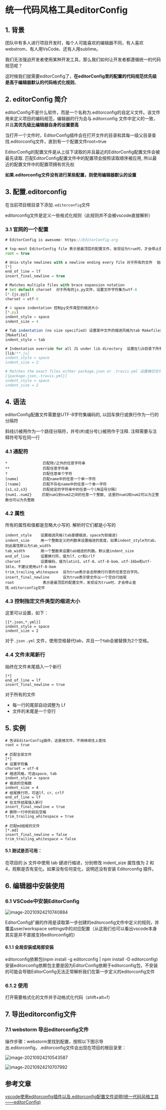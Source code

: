 # 统一代码风格工具editorConfig

## 1. 背景

团队中有多人进行项目开发时，每个人可能喜欢的编辑器不同，有人喜欢webstrom、有人用VsCode、还有人用sublime。

我们无法强迫开发者使用某种开发工具，那么我们如何让开发者都遵循统一的代码规范呢？

这时候我们就需要editorConfig了，**在editorConfig里的配置的代码规范优先级是高于编辑器默认的代码格式化规则**。

## 2. editorConfig 简介

editorConfig不是什么软件，而是一个名称为.editorconfig的自定义文件。该文件用来定义项目的编码规范，编辑器的行为会与.editorconfig 文件中定义的一致，并且**其优先级比编辑器自身的设置要高**

当打开一个文件时，EditorConfig插件会在打开文件的目录和其每一级父目录查找.editorconfig文件，直到有一个配置文件root=true

EditorConfig的配置文件是从上往下读取的并且最近的EditorConfig配置文件会被最先读取. 匹配EditorConfig配置文件中的配置项会按照读取顺序被应用, 所以最近的配置文件中的配置项拥有优先权

**如果.editorconfig文件没有进行某些配置，则使用编辑器默认的设置**

## 3. 配置.editorconfig

在当前项目根目录下添加`.editorconfig`文件

editorconfig文件是定义一些格式化规则（此规则并不会被vscode直接解析）

### 3.1 官网的一个配置

```js
# EditorConfig is awesome: https://EditorConfig.org

# top-most EditorConfig file 表示是最顶层的配置文件，发现设为true时，才会停止查找.editorconfig文件
root = true

# Unix-style newlines with a newline ending every file 对于所有的文件  始终在文件末尾插入一个新行
[*]
end_of_line = lf
insert_final_newline = true

# Matches multiple files with brace expansion notation
# Set default charset  对于所有的js,py文件，设置文件字符集为utf-8
[*.{js,py}]
charset = utf-8

# 4 space indentation 控制py文件类型的缩进大小
[*.py]
indent_style = space
indent_size = 4

# Tab indentation (no size specified) 设置某中文件的缩进风格为tab Makefile未指明
[Makefile]
indent_style = tab

# Indentation override for all JS under lib directory  设置在lib目录下所有JS的缩进为
[lib/**.js]
indent_style = space
indent_size = 2

# Matches the exact files either package.json or .travis.yml 设置确切文件 package.json/.travis/.yml的缩进类型
[{package.json,.travis.yml}]
indent_style = space
indent_size = 2


```

## 4. 语法

editorConfig配置文件需要是UTF-8字符集编码的, 以回车换行或换行作为一行的分隔符

斜线(/)被用作为一个路径分隔符，井号(#)或分号(;)被用作于注释. 注释需要与注释符号写在同一行

### 4.1 通配符

```
*                匹配除/之外的任意字符串
**               匹配任意字符串
?                匹配任意单个字符
[name]           匹配name中的任意一个单一字符
[!name]          匹配不存在name中的任意一个单一字符
{s1,s2,s3}       匹配给定的字符串中的任意一个(用逗号分隔) 
{num1..num2}   　匹配num1到num2之间的任意一个整数, 这里的num1和num2可以为正整数也可以为负整数

```

### 4.2 属性

所有的属性和值都是忽略大小写的. 解析时它们都是小写的

```
indent_style    设置缩进风格(tab是硬缩进，space为软缩进)
indent_size     用一个整数定义的列数来设置缩进的宽度，如果indent_style为tab，则此属性默认为tab_width
tab_width       用一个整数来设置tab缩进的列数。默认是indent_size
end_of_line     设置换行符，值为lf、cr和crlf
charset         设置编码，值为latin1、utf-8、utf-8-bom、utf-16be和utf-16le，不建议使用utf-8-bom
trim_trailing_whitespace  设为true表示会去除换行行首的任意空白字符。
insert_final_newline      设为true表示使文件以一个空白行结尾
root        　　　表示是最顶层的配置文件，发现设为true时，才会停止查找.editorconfig文件

```

### 4.3 控制指定文件类型的缩进大小

这里可以设置，如下：

```
[{*.json,*.yml}]
indent_style = space
indent_size = 2
```

对于`.json` `.yml` 文件，使用空格替代tab，并且一个tab会被替换为2个空格。

### 4.4 文件末尾新行

始终在文件末尾插入一个新行

```
[*]
end_of_line = lf
insert_final_newline = true
```

对于所有的文件

- 每一行的尾部自动调整为 Lf
- 文件的末尾是一个空行

## 5. 实例

```
# 告诉EditorConfig插件，这是根文件，不用继续往上查找
root = true

# 匹配全部文件
[*]
# 设置字符集
charset = utf-8
# 缩进风格，可选space、tab
indent_style = space
# 缩进的空格数
indent_size = 4
# 结尾换行符，可选lf、cr、crlf
end_of_line = lf
# 在文件结尾插入新行
insert_final_newline = true
# 删除一行中的前后空格
trim_trailing_whitespace = true

# 匹配md结尾的文件
[*.md]
insert_final_newline = false
trim_trailing_whitespace = false

```

#### 5.1 测试是否可用：

在项目的 js 文件中使用 tab 键进行缩进，分别修改 indent_size 属性值为 2 和 4，观察是否有变化。如果没有任何变化，说明还没有安装 Editorconfig 插件。

## 6. 编辑器中安装使用

### 6.1 VSCode中安装EditorConfig

![image-20210924210740884](https://zszblog.oss-cn-beijing.aliyuncs.com/zszblog/blogimage-master/image-20210924210740884.png)

EditorConfig扩展的作用是读取第一步创建的editorconfig文件中定义的规则，并覆盖user/workspace settings中的对应配置（从这我们也可以看出vscode本身其实是并不直接支持editorconfig的）

#### 6.1.1 全局安装或局部安装

editorconfig依赖包(npm install -g editorconfig | npm install -D editorconfig)
安装editorconfig依赖包主要是因为EditorConfig依赖于editorconfig包，不安装的可能会导致EditorConfig无法正常解析我们在第一步定义的editorconfig文件

### 6.1.2 使用

打开需要格式化的文件并手动格式化代码（shift+alt+f）

## 7. 导出editorconfig文件

### 7.1 webstorm 导出editorconfig文件

操作步骤：webstorm里找到配置，按照以下图示导出.editorconfig，.editorconfig文件会出现在项目的根目录里：

![image-20210924210543587](https://zszblog.oss-cn-beijing.aliyuncs.com/zszblog/blogimage-master/image-20210924210543587.png)



![image-20210924210707992](https://zszblog.oss-cn-beijing.aliyuncs.com/zszblog/blogimage-master/image-20210924210707992.png)

## 参考文章

[vscode使用editorconfig插件以及.editorconfig配置文件说明(统一代码风格工具——editorConfig)](https://blog.csdn.net/Gabriel_wei/article/details/90286668)
